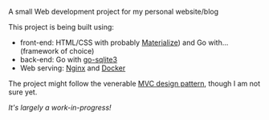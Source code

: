 A small Web development project for my personal website/blog

This project is being built using:
- front-end: HTML/CSS with probably [Materialize](https://materializecss.com)) and Go with... (framework of choice)
- back-end: Go with [go-sqlite3](https://github.com/mattn/go-sqlite3)
- Web serving: [Nginx](https://www.nginx.com/) and [Docker](https://www.docker.com/)

The project might follow the venerable [MVC design pattern](https://en.wikipedia.org/wiki/Model%E2%80%93view%E2%80%93controller), though I am not sure yet.

*It's largely a work-in-progress!*
